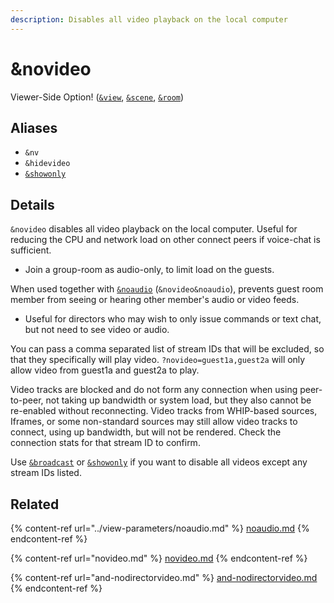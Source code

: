 ```yaml
---
description: Disables all video playback on the local computer
---
```


# \&novideo

Viewer-Side Option! ([`&view`](../view-parameters/view.md), [`&scene`](../view-parameters/scene.md), [`&room`](../../general-settings/room.md))

## Aliases

* `&nv`
* `&hidevideo`
* [`&showonly`](novideo.md)

## Details

`&novideo` disables all video playback on the local computer. Useful for reducing the CPU and network load on other connect peers if voice-chat is sufficient.

* Join a group-room as audio-only, to limit load on the guests.

When used together with [`&noaudio`](../view-parameters/noaudio.md) (`&novideo&noaudio`), prevents guest room member from seeing or hearing other member's audio or video feeds.

* Useful for directors who may wish to only issue commands or text chat, but not need to see video or audio.

You can pass a comma separated list of stream IDs that will be excluded, so that they specifically will play video. `?novideo=guest1a,guest2a` will only allow video from guest1a and guest2a to play.

Video tracks are blocked and do not form any connection when using peer-to-peer, not taking up bandwidth or system load, but they also cannot be re-enabled without reconnecting. Video tracks from WHIP-based sources, Iframes, or some non-standard sources may still allow video tracks to connect, using up bandwidth, but will not be rendered. Check the connection stats for that stream ID to confirm.

Use [`&broadcast`](../view-parameters/broadcast.md) or [`&showonly`](novideo.md) if you want to disable all videos except any stream IDs listed.

## Related

{% content-ref url="../view-parameters/noaudio.md" %}
[noaudio.md](../view-parameters/noaudio.md)
{% endcontent-ref %}

{% content-ref url="novideo.md" %}
[novideo.md](novideo.md)
{% endcontent-ref %}

{% content-ref url="and-nodirectorvideo.md" %}
[and-nodirectorvideo.md](and-nodirectorvideo.md)
{% endcontent-ref %}
